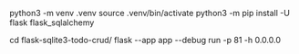 python3 -m venv .venv
source .venv/bin/activate
python3 -m pip install -U flask flask_sqlalchemy

cd flask-sqlite3-todo-crud/
flask --app app --debug run -p 81 -h 0.0.0.0